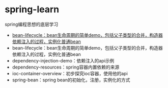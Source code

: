# spring-learn
spring编程思想的底层学习
- [bean-lifecycle：bean生命周期的简单demo，包括父子类型的合并，构造器依赖注入的过程，实例化普通bean](https://github.com/lhz1165/spring-learn/blob/master/spring-lesson/bean-lifecycle/src/main/java/com/lhz/spring/bean/lifecycle/demo/metainfo/%E5%88%9B%E5%BB%BAspring%20Bean%E7%9A%84%E6%B5%81%E7%A8%8B(Bean%E7%9A%84%E7%94%9F%E5%91%BD%E5%91%A8%E6%9C%9F).md)
- bean-lifecycle：bean生命周期的简单demo，包括父子类型的合并，构造器依赖注入的过程，实例化普通bean
- dependency-injection-demo：依赖注入的api示例
- dependency-resources：spring容器内置依赖的来源
- ioc-container-overview：初步探究ioc容器，使用他的api
- spring-bean：spring bean的初始化，注册，实例化的方式



